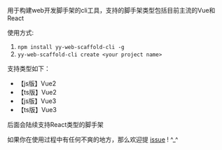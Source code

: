 用于构建web开发脚手架的cli工具，支持的脚手架类型包括目前主流的Vue和React

使用方式:

1. `npm install yy-web-scaffold-cli -g`
2. `yy-web-scaffold-cli create <your project name>`

支持类型如下：

* 【js版】Vue2
* 【ts版】Vue2
* 【js版】Vue3
* 【ts版】Vue3

后面会陆续支持React类型的脚手架

如果你在使用过程中有任何不爽的地方，那么欢迎提 [issue](https://github.com/yyISACoder/self-learning-and-practice/tree/master/packages/yy-web-scaffold-cli) ! ^_^